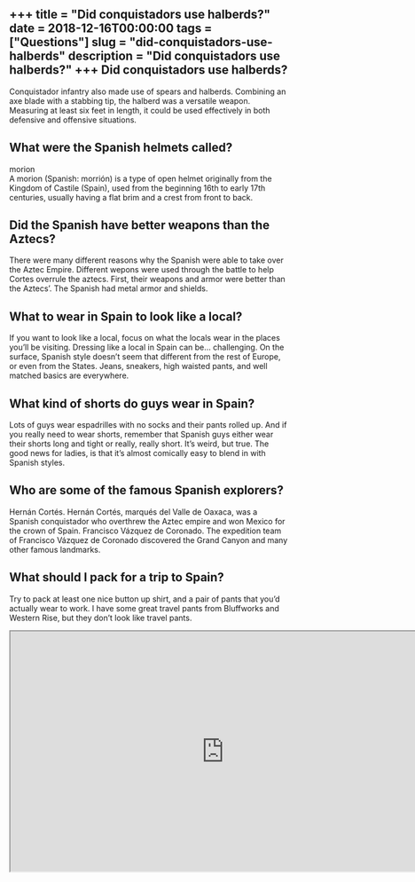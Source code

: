 +++
title = "Did conquistadors use halberds?"
date = 2018-12-16T00:00:00
tags = ["Questions"]
slug = "did-conquistadors-use-halberds"
description = "Did conquistadors use halberds?"
+++
Did conquistadors use halberds?
-------------------------------

Conquistador infantry also made use of spears and halberds. Combining an axe blade with a stabbing tip, the halberd was a versatile weapon. Measuring at least six feet in length, it could be used effectively in both defensive and offensive situations.

What were the Spanish helmets called?
-------------------------------------

morion  
A morion (Spanish: morrión) is a type of open helmet originally from the Kingdom of Castile (Spain), used from the beginning 16th to early 17th centuries, usually having a flat brim and a crest from front to back.

Did the Spanish have better weapons than the Aztecs?
----------------------------------------------------

There were many different reasons why the Spanish were able to take over the Aztec Empire. Different wepons were used through the battle to help Cortes overrule the aztecs. First, their weapons and armor were better than the Aztecs’. The Spanish had metal armor and shields.

What to wear in Spain to look like a local?
-------------------------------------------

If you want to look like a local, focus on what the locals wear in the places you’ll be visiting. Dressing like a local in Spain can be… challenging. On the surface, Spanish style doesn’t seem that different from the rest of Europe, or even from the States. Jeans, sneakers, high waisted pants, and well matched basics are everywhere.

What kind of shorts do guys wear in Spain?
------------------------------------------

Lots of guys wear espadrilles with no socks and their pants rolled up. And if you really need to wear shorts, remember that Spanish guys either wear their shorts long and tight or really, really short. It’s weird, but true. The good news for ladies, is that it’s almost comically easy to blend in with Spanish styles.

Who are some of the famous Spanish explorers?
---------------------------------------------

Hernán Cortés. Hernán Cortés, marqués del Valle de Oaxaca, was a Spanish conquistador who overthrew the Aztec empire and won Mexico for the crown of Spain. Francisco Vázquez de Coronado. The expedition team of Francisco Vázquez de Coronado discovered the Grand Canyon and many other famous landmarks.

What should I pack for a trip to Spain?
---------------------------------------

Try to pack at least one nice button up shirt, and a pair of pants that you’d actually wear to work. I have some great travel pants from Bluffworks and Western Rise, but they don’t look like travel pants.

<iframe allow="accelerometer; autoplay; clipboard-write; encrypted-media; gyroscope; picture-in-picture" allowfullscreen="" class="__youtube_prefs__  epyt-is-override  no-lazyload" data-no-lazy="1" data-origheight="433" data-origwidth="770" data-skipgform_ajax_framebjll="" height="433" id="_ytid_49723" loading="lazy" src="https://www.youtube.com/embed/tsj1vgWeIrI?enablejsapi=1&autoplay=0&cc_load_policy=0&cc_lang_pref=&iv_load_policy=1&loop=0&modestbranding=0&rel=1&fs=1&playsinline=0&autohide=2&theme=dark&color=red&controls=1&" title="YouTube player" width="770"></iframe>